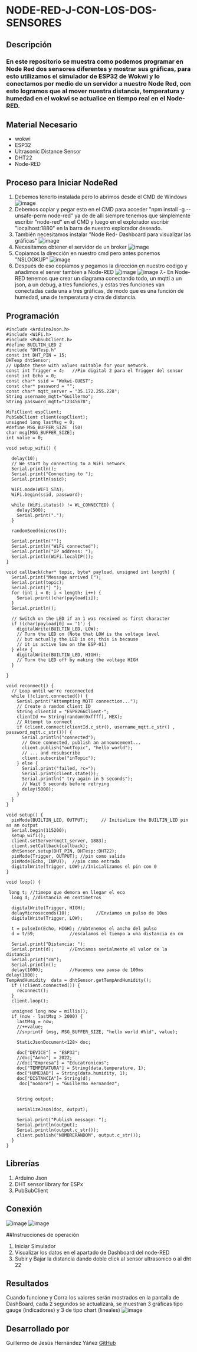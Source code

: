 # NODE-RED-J-CON-LOS-DOS-SENSORES
## Descripción
### En este repositorio se muestra como  podemos programar en Node Red dos sensores diferentes y mostrar sus gráficas, para esto utilizamos el simulador de ESP32 de Wokwi y lo conectamos por medio de un servidor a nuestro Node Red, con esto logramos que al mover nuestra distancia, temperatura y humedad en el wokwi se actualice en tiempo real en el Node-RED.
## Material Necesario
- wokwi
- ESP32
- Ultrasonic Distance Sensor
- DHT22
- Node-RED
## Proceso para Iniciar NodeRed
1. Debemos tenerlo instalada pero lo abrimos desde el CMD de Windows 
![image](https://github.com/user-attachments/assets/15a7580d-2b93-4b1d-ae2f-fb33e8ed81da)
2. Debemos copiar y pegar esto en el CMD para acceder "npm install -g --unsafe-perm node-red" ya de de alli siempre tenemos que simplemente escribir "node-red" en el CMD y luego en el explorador escribir  "localhost:1880" en la barra de nuestro explorador deseado. 
3. También necesitamos instalar "Node Red- Dashboard para visualizar las gráficas"
![image](https://github.com/user-attachments/assets/b6b1c081-1084-4151-b46a-90b76c9e71a9)
4. Necesitamos obtener el servidor de un broker
![image](https://github.com/user-attachments/assets/322f1f09-8251-498d-abc0-e3ee32fba9bf)
5. Copiamos la dirección en nuestro cmd pero antes ponemos "NSLOOKUP"
![image](https://github.com/user-attachments/assets/b1c283c7-f199-4bae-8dfd-008c0d132e4a)
6. Después de eso copiamos y pegamos la dirección en nuestro codigo y añadimos el server tambien a Node-RED
![image](https://github.com/user-attachments/assets/b2991452-7867-46f0-93ea-86e81aa5cacb)
![image](https://github.com/user-attachments/assets/fae4523e-84e3-4a9e-85d0-564bd0091d3f)
7.- En Node-RED tenemos que crear un diagrama conectando todo, un mqtti a un json, a un debug, a tres funciones, y estas tres funciones van conectadas cada una a tres gráficas, de modo que es una función de humedad, una de temperatura y otra de distancia. 




## Programación
```
#include <ArduinoJson.h>
#include <WiFi.h>
#include <PubSubClient.h>
#define BUILTIN_LED 2
#include "DHTesp.h"
const int DHT_PIN = 15;
DHTesp dhtSensor;
// Update these with values suitable for your network.
const int Trigger = 4;   //Pin digital 2 para el Trigger del sensor
const int Echo = 0;   
const char* ssid = "Wokwi-GUEST";
const char* password = "";
const char* mqtt_server = "35.172.255.228";
String username_mqtt="Guillermo";
String password_mqtt="12345678";

WiFiClient espClient;
PubSubClient client(espClient);
unsigned long lastMsg = 0;
#define MSG_BUFFER_SIZE  (50)
char msg[MSG_BUFFER_SIZE];
int value = 0;

void setup_wifi() {

  delay(10);
  // We start by connecting to a WiFi network
  Serial.println();
  Serial.print("Connecting to ");
  Serial.println(ssid);

  WiFi.mode(WIFI_STA);
  WiFi.begin(ssid, password);

  while (WiFi.status() != WL_CONNECTED) {
    delay(500);
    Serial.print(".");
  }

  randomSeed(micros());

  Serial.println("");
  Serial.println("WiFi connected");
  Serial.println("IP address: ");
  Serial.println(WiFi.localIP());
}

void callback(char* topic, byte* payload, unsigned int length) {
  Serial.print("Message arrived [");
  Serial.print(topic);
  Serial.print("] ");
  for (int i = 0; i < length; i++) {
    Serial.print((char)payload[i]);
  }
  Serial.println();

  // Switch on the LED if an 1 was received as first character
  if ((char)payload[0] == '1') {
    digitalWrite(BUILTIN_LED, LOW);   
    // Turn the LED on (Note that LOW is the voltage level
    // but actually the LED is on; this is because
    // it is active low on the ESP-01)
  } else {
    digitalWrite(BUILTIN_LED, HIGH);  
    // Turn the LED off by making the voltage HIGH
  }

}

void reconnect() {
  // Loop until we're reconnected
  while (!client.connected()) {
    Serial.print("Attempting MQTT connection...");
    // Create a random client ID
    String clientId = "ESP8266Client-";
    clientId += String(random(0xffff), HEX);
    // Attempt to connect
    if (client.connect(clientId.c_str(), username_mqtt.c_str() , password_mqtt.c_str())) {
      Serial.println("connected");
      // Once connected, publish an announcement...
      client.publish("outTopic", "hello world");
      // ... and resubscribe
      client.subscribe("inTopic");
    } else {
      Serial.print("failed, rc=");
      Serial.print(client.state());
      Serial.println(" try again in 5 seconds");
      // Wait 5 seconds before retrying
      delay(5000);
    }
  }
}

void setup() {
  pinMode(BUILTIN_LED, OUTPUT);     // Initialize the BUILTIN_LED pin as an output
  Serial.begin(115200);
  setup_wifi();
  client.setServer(mqtt_server, 1883);
  client.setCallback(callback);
  dhtSensor.setup(DHT_PIN, DHTesp::DHT22);
  pinMode(Trigger, OUTPUT); //pin como salida
  pinMode(Echo, INPUT);  //pin como entrada
  digitalWrite(Trigger, LOW);//Inicializamos el pin con 0
}

void loop() {

 long t; //timepo que demora en llegar el eco
  long d; //distancia en centimetros

  digitalWrite(Trigger, HIGH);
  delayMicroseconds(10);          //Enviamos un pulso de 10us
  digitalWrite(Trigger, LOW);
  
  t = pulseIn(Echo, HIGH); //obtenemos el ancho del pulso
  d = t/59;             //escalamos el tiempo a una distancia en cm
  
  Serial.print("Distancia: ");
  Serial.print(d);      //Enviamos serialmente el valor de la distancia
  Serial.print("cm");
  Serial.println();
  delay(1000);          //Hacemos una pausa de 100ms
delay(1000);
TempAndHumidity  data = dhtSensor.getTempAndHumidity();
  if (!client.connected()) {
    reconnect();
  }
  client.loop();

  unsigned long now = millis();
  if (now - lastMsg > 2000) {
    lastMsg = now;
    //++value;
    //snprintf (msg, MSG_BUFFER_SIZE, "hello world #%ld", value);

    StaticJsonDocument<128> doc;

    doc["DEVICE"] = "ESP32";
    //doc["Anho"] = 2022;
    //doc["Empresa"] = "Educatronicos";
    doc["TEMPERATURA"] = String(data.temperature, 1);
    doc["HUMEDAD"] = String(data.humidity, 1);
    doc["DISTANCIA"]= String(d);
     doc["nombre"] = "Guillermo Hernandez";
   

    String output;
    
    serializeJson(doc, output);

    Serial.print("Publish message: ");
    Serial.println(output);
    Serial.println(output.c_str());
    client.publish("NOMBRERANDOM", output.c_str());
  }
}
 ```
## Librerías

1. Arduino Json
2. DHT sensor library for ESPx
3. PubSubClient

## Conexión

![image](https://github.com/user-attachments/assets/0092530a-1ebb-461f-8d87-6b5a00509294)
![image](https://github.com/user-attachments/assets/df9c7a2f-9855-4051-bd34-3a1d9a427013)



##Instrucciones de operación 

1. Iniciar Simulador
2. Visualizar los datos en el apartado de Dashboard del node-RED
3. Subir y Bajar la distancia dando doble click al sensor ultrasonico o al dht 22 

## Resultados

Cuando funcione y Corra los valores serán mostrados en la pantalla de DashBoard, cada 2 segundos se actualizará, se muestran 3 gráficas tipo gauge (indicadores) y 3 de tipo chart (lineales)
![image](https://github.com/user-attachments/assets/66faa15f-8e79-4c88-8899-0711a55a86ff)




## Desarrollado por

Guillermo de Jesús Hernández Yáñez
[GitHub](https://github.com/inward182)
